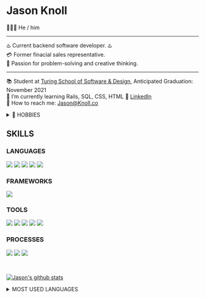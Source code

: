 # Jason Knoll
🙋🏻‍♂️ He / him <br />


*** *** ***
♨️ Current backend software developer. ♨️<br/>
💳 Former finacial sales representative.<br/>
🧠  Passion for problem-solving and creative thinking.<br/>
*** *** ***
📚  Student at [Turing School of Software & Design](https://turing.edu/), Anticipated Graduation: November 2021<br/>
🌱  I’m currently learning Rails, SQL, CSS, HTML
🔎  [LinkedIn](https://www.linkedin.com/in/jason-p-knoll/)</br>
📧 How to reach me: Jason@Knoll.co</br>

<details close>
<summary>👾 HOBBIES</summary>
<br>
<p>
  <img src="https://img.shields.io/badge/BLENDER%20-EA7600.svg?&style=for-the-badge&logo=Blender&logoColor=white" />
  <img src="https://img.shields.io/badge/UNITY%20-222c37.svg?&style=for-the-badge&logo=Unity&logoColor=white" />
</p>
</details>

## SKILLS
### LANGUAGES
<p>
  <img src="https://img.shields.io/badge/ruby%20-A71414.svg?&style=for-the-badge&logo=ruby&logoColor=white" />
  <img src="https://img.shields.io/badge/html5%20-9A2779.svg?&style=for-the-badge&logo=html5&logoColor=white" />
  <img src="https://img.shields.io/badge/css3%20-614387.svg?&style=for-the-badge&logo=css3&logoColor=white" />
  <img src="https://img.shields.io/badge/SQL%20-324B77.svg?style=for-the-badge&logo=SQL&logoColor=white" />
  <img src="https://img.shields.io/badge/ActiveRecord%20-2F4858.svg?&style=for-the-badge&logo=ActiveRecord&logoColor=white" />
</p>

### FRAMEWORKS
<p>
  <img src="https://img.shields.io/badge/rails%20-A71414.svg?&style=for-the-badge&logo=rails&logoColor=white" />
</p>

### TOOLS 
<p>
  <img src="https://img.shields.io/badge/rspec%20-A71414.svg?&style=for-the-badge&logo=rspec&logoColor=white" />
  <img src="https://img.shields.io/badge/Postgres%20-9A2779.svg?&style=for-the-badge&logo=Postgres&logoColor=white" />
  <img src="https://img.shields.io/badge/heroku%20-614387.svg?&style=for-the-badge&logo=heroku&logoColor=white" />
  <img src="https://img.shields.io/badge/Postico%20-324B77.svg?&style=for-the-badge&logo=Postico&logoColor=white" />
  <img src="https://img.shields.io/badge/Git%20-2F4858.svg?&style=for-the-badge&logo=Git&logoColor=white" />
</p>

### PROCESSES
<p>
  <img src="https://img.shields.io/badge/OOP%20-A71414.svg?&style=for-the-badge&logo=OOP&logoColor=white" />
  <img src="https://img.shields.io/badge/TDD%20-9A2779.svg?&style=for-the-badge&logo=TDD&logoColor=white" />
  <img src="https://img.shields.io/badge/MVC%20-614387.svg?&style=for-the-badge&logo=MVC&logoColor=white" />
</p>
</br>
  
[![Jason's github stats](https://github-readme-stats.vercel.app/api?username=jasonpknoll&count_private=true&include_all_commits=true&show_icons=true&theme=synthwave)
](https://github.com/jasonpknoll/github-readme-stats)

<details close>
<summary>MOST USED LANGUAGES</summary>
<br>
<p>
<img src="https://github-readme-stats.vercel.app/api/top-langs/?username=JasonPKnoll&theme=synthwave&layout=compact">
<p/>
</details>
